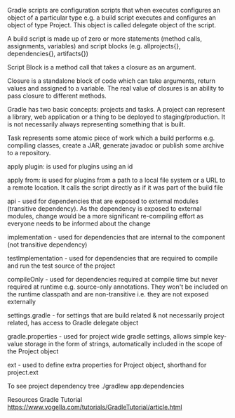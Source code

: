 Gradle scripts are configuration scripts that when executes configures an object of a particular type e.g. a build script executes and configures an object of type Project. This object is called delegate object of the script.

A build script is made up of zero or more statements (method calls, assignments, variables) and script blocks (e.g. allprojects{}, dependencies{}, artifacts{})

Script Block is a method call that takes a closure as an argument.

Closure is a standalone block of code which can take arguments, return values and assigned to a variable. The real value of closures is an ability to pass closure to different methods.

Gradle has two basic concepts: projects and tasks. A project can represent a library, web application or a thing to be deployed to staging/production. It is not necessarily always representing something that is built.

Task represents some atomic piece of work which a build performs e.g. compiling classes, create a JAR, generate javadoc or publish some archive to a repository.

apply plugin: is used for plugins using an id

apply from: is used for plugins from a path to a local file system or a URL to a remote location. It calls the script directly as if it was part of the build file

api - used for dependencies that are exposed to external modules (transitive dependency). As the dependency is exposed to external modules, change would be a more significant re-compiling effort as everyone needs to be informed about the change

implementation - used for dependencies that are internal to the component (not transitive dependency)

testImplementation - used for dependencies that are required to compile and run the test source of the project

compileOnly - used for dependencies required at compile time but never required at runtime e.g. source-only annotations. They won't be included on the runtime classpath and are non-transitive i.e. they are not exposed externally

settings.gradle - for settings that are build related & not necessarily project related, has access to Gradle delegate object

gradle.properties - used for project wide gradle settings, allows simple key-value storage in the form of strings, automatically included in the scope of the Project object

ext - used to define extra properties for Project object, shorthand for project.ext

To see project dependency tree
./gradlew app:dependencies

Resources
Gradle Tutorial https://www.vogella.com/tutorials/GradleTutorial/article.html

